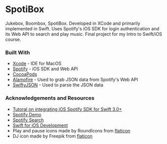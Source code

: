 # SpotiBox
Jukebox, Boombox, SpotiBox. Developed in XCode and primarily implemented in Swift. Uses Spotify's iOS SDK for login authentication and its Web API to search and play music. Final project for my Intro to Swift/iOS course.

### Built With 
* [Xcode](https://developer.apple.com/xcode/) - IDE for MacOS
* [Spotify](https://developer.spotify.com/) - iOS SDK and Web API
* [CocoaPods](https://cocoapods.org/)
* [Alamofire](https://github.com/Alamofire/Alamofire) - Used to grab JSON data from Spotify's Web API
* [SwiftyJSON](https://github.com/SwiftyJSON/SwiftyJSON) - Used to parse the JSON data 

### Acknowledgements and Resources
* [Tutoral on integrating iOS Spotify SDK for Swift 3.0+](https://medium.com/@elonrubin/ios-spotify-sdk-swift-3-0-tutorial-b629af4b889d)
* [Spotify Demo](https://github.com/wfratczak/Spotify-Demo)
* [Spotify Search](https://www.youtube.com/watch?v=FjsxG07haJI)
* [Swift for iOS Development](http://scholar.flatworldknowledge.com/books/30954/programming-30491-20170501-133403-053358/read)
* Play and pause icons made by RoundIcons from [flaticon](https://www.flaticon.com/)
* DJ icon made by Freepik from [flaticon](https://www.flaticon.com/)


